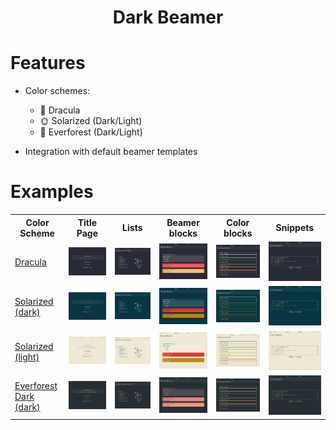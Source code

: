 <h1 align="center">
Dark Beamer
</h1>

# Features
- Color schemes:
    - 🧛 Dracula
    - 🌞 Solarized (Dark/Light)
    - 🌲 Everforest (Dark/Light)

- Integration with default beamer templates

# Examples

<table>
    <tr>
        <th >Color Scheme</th>
        <th>Title Page</th>
        <th>Lists</th>
        <th>Beamer blocks</th>
        <th>Color blocks</th>
        <th>Snippets</th>
    </tr>
    <tr>
        <td>
        <a href="https://draculatheme.com/">Dracula</a>
        </td>
        <td><img src="img/dracula-1.png"></td>
        <td><img src="img/dracula-2.png"></td>
        <td><img src="img/dracula-3.png"></td>
        <td><img src="img/dracula-4.png"></td>
        <td><img src="img/dracula-5.png"></td>
    </tr>
    <tr>
        <td>
        <a href="https://en.wikipedia.org/wiki/Solarized">Solarized (dark)</a>
        </td>
        <td><img src="img/solarized-dark-1.png"></td>
        <td><img src="img/solarized-dark-2.png"></td>
        <td><img src="img/solarized-dark-3.png"></td>
        <td><img src="img/solarized-dark-4.png"></td>
        <td><img src="img/solarized-dark-5.png"></td>
    </tr>
    <tr>
        <td>
        <a href="https://en.wikipedia.org/wiki/Solarized">Solarized (light)</a>
        </td>
        <td><img src="img/solarized-light-1.png"></td>
        <td><img src="img/solarized-light-2.png"></td>
        <td><img src="img/solarized-light-3.png"></td>
        <td><img src="img/solarized-light-4.png"></td>
        <td><img src="img/solarized-light-5.png"></td>
    </tr>
    <tr>
        <td>
        <a href="https://github.com/sainnhe/everforest">Everforest Dark (dark)</a>
        </td>
        <td><img src="img/ever-dark-1.png"></td>
        <td><img src="img/ever-dark-2.png"></td>
        <td><img src="img/ever-dark-3.png"></td>
        <td><img src="img/ever-dark-4.png"></td>
        <td><img src="img/ever-dark-5.png"></td>
    </tr>
</table>
